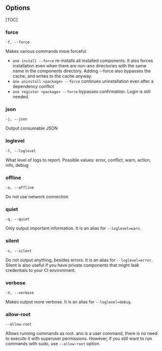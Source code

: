 
## Options

[TOC]

### force
```
-f, --force
```
Makes various commands more forceful

* `ano install --force` re-installs all installed components. It also forces installation even when there are non-ano directories with the same name in the components directory. Adding --force also bypasses the cache, and writes to the cache anyway.
* `ano uninstall <package> --force` continues uninstallation even after a dependency conflict
* `ano register <package> --force` bypasses confirmation. Login is still needed.

### json
```
-j, --json
```
Output consumable JSON

### loglevel
```
-l, --loglevel
```
What level of logs to report. Possible values: error, conflict, warn, action, info, debug

### offline
```
-o, --offline
```
Do not use network connection

### quiet
```
-q, --quiet
```
Only output important information. It is an alias for `--loglevel=warn`.

### silent
```
-s, --silent
```
Do not output anything, besides errors. It is an alias for `--loglevel=error`. Silent is also useful if you have private components that might leak credentials to your CI environment.

### verbose
```
-V, --verbose
```
Makes output more verbose. It is an alias for `--loglevel=debug`.

### allow-root
```
--allow-root
```
Allows running commands as root. ano is a user command, there is no need to execute it with superuser permissions. However, if you still want to run commands with sudo, use `--allow-root` option.